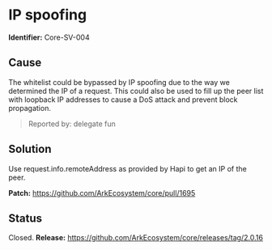 # IP spoofing
**Identifier:** Core-SV-004

## Cause
The whitelist could be bypassed by IP spoofing due to the way we determined the IP of a request. This could also be used to fill up the peer list with loopback IP addresses to cause a DoS attack and prevent block propagation.

>Reported by: delegate fun

## Solution
Use request.info.remoteAddress as provided by Hapi to get an IP of the peer.

**Patch:** https://github.com/ArkEcosystem/core/pull/1695

## Status
Closed.
**Release:** https://github.com/ArkEcosystem/core/releases/tag/2.0.16


